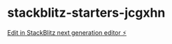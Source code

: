 # stackblitz-starters-jcgxhn

[Edit in StackBlitz next generation editor ⚡️](https://stackblitz.com/~/github.com/deviliaan/stackblitz-starters-jcgxhn)